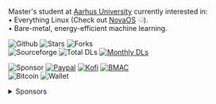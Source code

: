 Master's student at [Aarhus University](https://international.au.dk/) currently interested in:\
• Everything Linux (Check out [NovaOS](https://github.com/NicklasVraa/NovaOS/tree/main) <img src="meta/logo.svg" width="12"/>).\
• Bare-metal, energy-efficient machine learning.

![Github](https://img.shields.io/badge/GH%20Stars%20%26%20Forks-555555?style=flat-square)
![Stars](https://img.shields.io/badge/dynamic/json?color=2f81f7&label=&style=flat-square&query=%24.stars&url=https://api.github-star-counter.workers.dev/user/NicklasVraa) 
![Forks](https://img.shields.io/badge/dynamic/json?color=2f81f7&label=&style=flat-square&query=%24.forks&url=https://api.github-star-counter.workers.dev/user/NicklasVraa)\
![Sourceforge](https://img.shields.io/badge/SourceForge%20DLs-555555?style=flat-square)
![Total DLs](https://img.shields.io/sourceforge/dt/novaos?style=flat-square&label=&color=2f81f7)
[![Monthly DLs](https://img.shields.io/sourceforge/dm/novaos.svg?style=flat-square&label=&color=2f81f7)](https://sourceforge.net/projects/novaos/files/latest/download)

![Sponsor](https://img.shields.io/badge/Sponsor-555555?style=flat-square)
[![Paypal](https://img.shields.io/badge/PayPal-2f81f7.svg?&style=flat-square)](https://www.paypal.com/donate/?hosted_button_id=36S38CB4UD57J)
[![Kofi](https://img.shields.io/badge/Kofi-2f81f7?style=flat-square)](https://ko-fi.com/M4M7IZK0Y)
[![BMAC](https://img.shields.io/badge/BuyMeACoffee-2f81f7?style=flat-square)](https://www.buymeacoffee.com/nicklasvraa)\
![Bitcoin](https://img.shields.io/badge/Bitcoin-555555?style=flat-square)
![Wallet](https://img.shields.io/badge/112ggRAZB6ipvV25v5ewnhdXSfyrYujfaF-2f81f7?style=flat-square)

<details><summary>Sponsors</summary>
<a href="https://github.com/stephan-lechner">Stephan</a></li>
</details>
